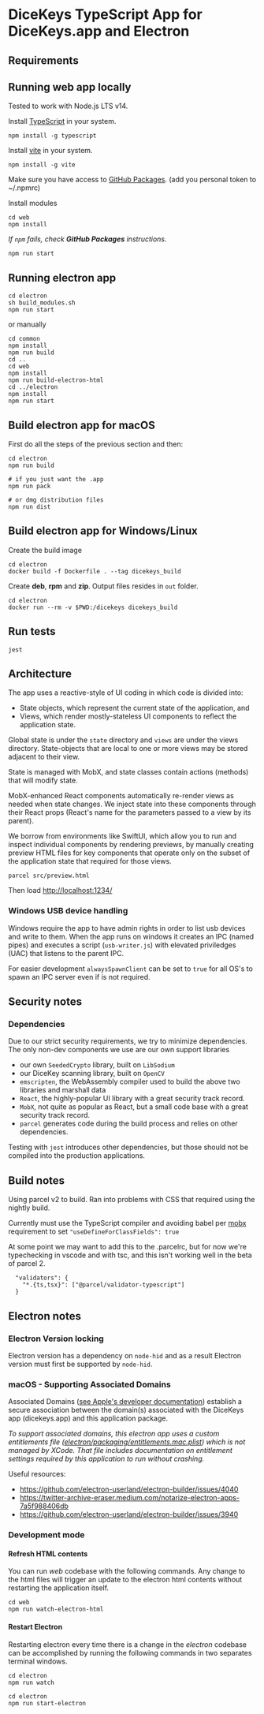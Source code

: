 # DiceKeys TypeScript App for DiceKeys.app and Electron

## Requirements

## Running web app locally
Tested to work with Node.js LTS v14.

Install [TypeScript](https://www.typescriptlang.org/download) in your system.
```
npm install -g typescript
```

Install [vite](https://vitejs.dev/) in your system.
```
npm install -g vite
```

Make sure you have access to [GitHub Packages](https://docs.github.com/en/packages/working-with-a-github-packages-registry/working-with-the-npm-registry#authenticating-with-a-personal-access-token).
(add you personal token to ~/.npmrc)

Install modules
```
cd web
npm install
```
_If `npm` fails, check **GitHub Packages** instructions._

```
npm run start
```

## Running electron app

```
cd electron
sh build_modules.sh
npm run start
```
or manually
```
cd common
npm install
npm run build
cd ..
cd web
npm install
npm run build-electron-html
cd ../electron
npm install
npm run start
```
## Build electron app for macOS

First do all the steps of the previous section and then:
```
cd electron
npm run build

# if you just want the .app 
npm run pack

# or dmg distribution files
npm run dist 
```

## Build electron app for Windows/Linux

Create the build image
```
cd electron
docker build -f Dockerfile . --tag dicekeys_build
```

Create **deb**, **rpm** and **zip**. Output files resides in `out` folder.
```
cd electron
docker run --rm -v $PWD:/dicekeys dicekeys_build
```


## Run tests
```
jest
```

## Architecture

The app uses a reactive-style of UI coding in which code is divided into:
  - State objects, which represent the current state of the application, and
  - Views, which render mostly-stateless UI components to reflect the application state.

Global state is under the `state` directory and `views` are under the views directory.
State-objects that are local to one or more views may be stored adjacent to their view.

State is managed with MobX, and state classes contain actions (methods) that will modify state.

MobX-enhanced React components automatically re-render views as needed when state changes.
We inject state into these components through their React props (React's name for the parameters passed to a view by its parent).

We borrow from environments like SwiftUI, which allow you to run and inspect individual components by rendering previews, by manually
creating preview HTML files for key components that operate only on the subset of the application state that required for those views.

```
parcel src/preview.html
```
Then load [http://localhost:1234/](http://localhost:1234/)


### Windows USB device handling
Windows require the app to have admin rights in order to list usb devices and write to them.
When the app runs on windows it creates an IPC (named pipes) and executes a script (`usb-writer.js`) with elevated priviledges (UAC)
that listens to the parent IPC.

For easier development `alwaysSpawnClient` can be set to `true` for all OS's to spawn an IPC server even if is not required.

## Security notes

### Dependencies

Due to our strict security requirements, we try to minimize dependencies.  The only non-dev components we use are our own support libraries
  - our own `SeededCrypto` library, built on `LibSodium`
  - our DiceKey scanning library, built on `OpenCV`
  - `emscripten`, the WebAssembly compiler used to build the above two libraries and marshall data
  - `React`, the highly-popular UI library with a great security track record.
  - `MobX`, not quite as popular as React, but a small code base with a great security track record.
  - `parcel` generates code during the build process and relies on other dependencies.
  
Testing with `jest` introduces other dependencies, but those should not be compiled into the production applications.


## Build notes

Using parcel v2 to build.  Ran into problems with CSS that required using the nightly build.


Currently must use the TypeScript compiler and avoiding babel per [mobx](https://mobx.js.org/installation.html) requirement to set `"useDefineForClassFields": true`

At some point we may want to add this to the .parcelrc, but for now we're typechecking in vscode
and with tsc, and this isn't working well in the beta of parcel 2.


```
  "validators": {
    "*.{ts,tsx}": ["@parcel/validator-typescript"]
  }
```

## Electron notes

### Electron Version locking
Electron version has a dependency on `node-hid` and as a result Electron version must first be supported by `node-hid`.

### macOS - Supporting Associated Domains
Associated Domains ([see Apple's developer documentation](https://developer.apple.com/documentation/xcode/supporting-associated-domains)) establish a secure association between the domain(s) associated with the DiceKeys app (dicekeys.app) and this application package.

_To support associated domains, this electron app uses a custom entitlements file ([electron/packaging/entitlements.mac.plist](./electron/packaging/entitlements.mac.plist)) which is not managed by XCode.  That file includes documentation on entitlement settings required by this application to run without crashing._

Useful resources:
- https://github.com/electron-userland/electron-builder/issues/4040
- https://twitter-archive-eraser.medium.com/notarize-electron-apps-7a5f988406db
- https://github.com/electron-userland/electron-builder/issues/3940

### Development mode
#### Refresh HTML contents

You can run _web_ codebase with the following commands. Any change to the html files will trigger an update to the electron html contents without restarting the application itself.
```
cd web
npm run watch-electron-html
```

#### Restart Electron
Restarting electron every time there is a change in the _electron_ codebase can be accomplished by running the following commands in two separates terminal windows.
```
cd electron
npm run watch
```

```
cd electron
npm run start-electron
```
